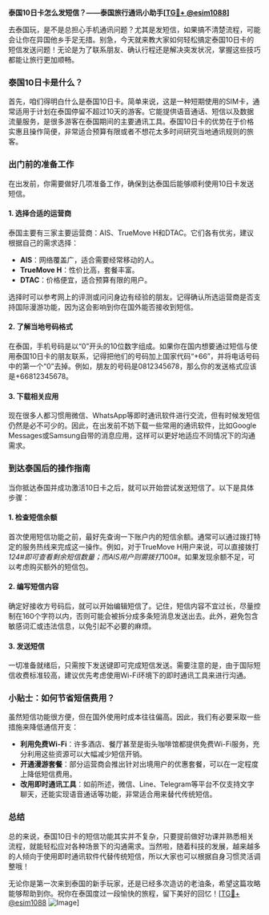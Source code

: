 **泰国10日卡怎么发短信？——泰国旅行通讯小助手[[TG💪+ @esim1088](https://t.me/s/esim1088)]**

去泰国玩，是不是总担心手机通讯问题？尤其是发短信，如果搞不清楚流程，可能会让你在异国他乡手足无措。别急，今天就来教大家如何轻松搞定泰国10日卡的短信发送问题！无论是为了联系朋友、确认行程还是解决突发状况，掌握这些技巧都能让旅行更加顺畅。

### 泰国10日卡是什么？

首先，咱们得明白什么是泰国10日卡。简单来说，这是一种短期使用的SIM卡，通常适用于计划在泰国停留不超过10天的游客。它能提供语音通话、短信以及数据流量服务，是很多游客在泰国期间的主要通讯工具。泰国10日卡的优势在于价格实惠且操作简便，非常适合预算有限或者不想花太多时间研究当地通讯规则的旅客。

### 出门前的准备工作

在出发前，你需要做好几项准备工作，确保到达泰国后能够顺利使用10日卡发送短信。

#### 1. **选择合适的运营商**
泰国主要有三家主要运营商：AIS、TrueMove H和DTAC。它们各有优劣，建议根据自己的需求选择：
- **AIS**：网络覆盖广，适合需要经常移动的人。
- **TrueMove H**：性价比高，套餐丰富。
- **DTAC**：价格便宜，适合预算有限的用户。

选择时可以参考网上的评测或问问身边有经验的朋友。记得确认所选运营商是否支持国际漫游功能，因为这会影响到你在国外能否接收到短信。

#### 2. **了解当地号码格式**
在泰国，手机号码是以“0”开头的10位数字组成。如果你在国内想要通过短信与使用泰国10日卡的朋友联系，记得把他们的号码加上国家代码“+66”，并将电话号码中的第一个“0”去掉。例如，朋友的号码是0812345678，那么你的发送格式应该是+66812345678。

#### 3. **下载相关应用**
现在很多人都习惯用微信、WhatsApp等即时通讯软件进行交流，但有时候发短信仍然是必不可少的。因此，在出发前不妨下载一些常用的通讯软件，比如Google Messages或Samsung自带的消息应用，这样可以更好地适应不同情况下的沟通需求。

### 到达泰国后的操作指南

当你抵达泰国并成功激活10日卡之后，就可以开始尝试发送短信了。以下是具体步骤：

#### 1. **检查短信余额**
首次使用短信功能之前，最好先查询一下账户内的短信余额。通常可以通过拨打特定的服务热线来完成这一操作。例如，对于TrueMove H用户来说，可以直接拨打*124#即可查看剩余短信数量；而AIS用户则需拨打*100#。如果发现余额不足，可以考虑购买额外的短信包。

#### 2. **编写短信内容**
确定好接收方号码后，就可以开始编辑短信了。记住，短信内容不宜过长，尽量控制在160个字符以内，否则可能会被拆分成多条短消息发送出去。此外，避免包含敏感词汇或违法信息，以免引起不必要的麻烦。

#### 3. **发送短信**
一切准备就绪后，只需按下发送键即可完成短信发送。需要注意的是，由于国际短信收费标准较高，建议优先考虑使用Wi-Fi环境下的即时通讯工具来进行沟通。

### 小贴士：如何节省短信费用？

虽然短信功能很方便，但在国外使用时成本往往偏高。因此，我们有必要采取一些措施来降低通信开支：

- **利用免费Wi-Fi**：许多酒店、餐厅甚至是街头咖啡馆都提供免费Wi-Fi服务，充分利用这些资源可以大幅减少短信开销。
- **开通漫游套餐**：部分运营商会推出针对出境用户的优惠套餐，可以在一定程度上降低短信费用。
- **改用即时通讯工具**：如前所述，微信、Line、Telegram等平台不仅支持文字聊天，还能实现语音通话等功能，非常适合用来替代传统短信。

### 总结

总的来说，泰国10日卡的短信功能其实并不复杂，只要提前做好功课并熟悉相关流程，就能轻松应对各种场景下的沟通需求。当然啦，随着科技的发展，越来越多的人倾向于使用即时通讯软件代替传统短信，所以大家也可以根据自身习惯灵活调整哦！

无论你是第一次来到泰国的新手玩家，还是已经多次造访的老油条，希望这篇攻略能够帮助到你。祝你在泰国度过一段愉快的旅程，留下美好的回忆！[[TG💪+ @esim1088](https://t.me/s/esim1088) ![Image](https://i.postimg.cc/4NQfJmqS/Snipaste-2025-05-13-00-14-12.png)]